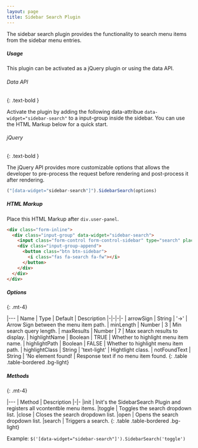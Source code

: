 ```yaml
---
layout: page
title: Sidebar Search Plugin
---
```


The sidebar search plugin provides the functionality to search menu items from the sidebar menu entries. 

##### Usage

This plugin can be activated as a jQuery plugin or using the data API. 

###### Data API
{: .text-bold }

Activate the plugin by adding the following data-attribue `data-widget="sidebar-search"` to a input-group inside the sidebar. You can use the HTML Markup below for a quick start.


###### jQuery
{: .text-bold }

The jQuery API provides more customizable options that allows the developer to pre-process the request before rendering and post-process it after rendering. 

```js
("[data-widget="sidebar-search"]").SidebarSearch(options)
```

##### HTML Markup
Place this HTML Markup after `div.user-panel`.
```html
<div class="form-inline">
  <div class="input-group" data-widget="sidebar-search">
    <input class="form-control form-control-sidebar" type="search" placeholder="Search" aria-label="Search">
    <div class="input-group-append">
      <button class="btn btn-sidebar">
        <i class="fas fa-search fa-fw"></i>
      </button>
    </div>
  </div>
</div>
```

##### Options
{: .mt-4}

|---
| Name | Type | Default | Description
|-|-|-|-
| arrowSign | String | '->' | Arrow Sign between the menu item path.
| minLength | Number | 3 | Min search query length.
| maxResults | Number | 7 | Max search results to display.
| highlightName | Boolean | TRUE | Whether to highlight menu item name.
| highlightPath | Boolean | FALSE  | Whether to highlight menu item path.
| highlightClass | String | 'text-light' | Hightlight class.
| notFoundText | String | 'No element found! | Response text if no menu item found.
{: .table .table-bordered .bg-light}


##### Methods
{: .mt-4}

|---
| Method | Description
|-|-
|init | Init's the SidebarSearch Plugin and registers all vcontentble menu items.
|toggle | Toggles the search dropdown list.
|close | Closes the search dropdown list.
|open | Opens the search dropdown list.
|search | Triggers a search.
{: .table .table-bordered .bg-light}

Example: `$('[data-widget="sidebar-search"]').SidebarSearch('toggle')`
